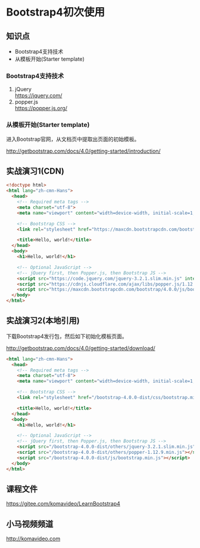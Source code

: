 Bootstrap4初次使用
==================

## 知识点

* Bootstrap4支持技术
* 从模板开始(Starter template)

### Bootstrap4支持技术

1. jQuery  
  https://jquery.com/
2. popper.js  
  https://popper.js.org/

### 从模板开始(Starter template)

进入Bootstrap官网，从文档页中提取出页面的初始模板。

http://getbootstrap.com/docs/4.0/getting-started/introduction/

## 实战演习1(CDN)

~~~html
<!doctype html>
<html lang="zh-cmn-Hans">
  <head>
    <!-- Required meta tags -->
    <meta charset="utf-8">
    <meta name="viewport" content="width=device-width, initial-scale=1, shrink-to-fit=no">

    <!-- Bootstrap CSS -->
    <link rel="stylesheet" href="https://maxcdn.bootstrapcdn.com/bootstrap/4.0.0/css/bootstrap.min.css" integrity="sha384-Gn5384xqQ1aoWXA+058RXPxPg6fy4IWvTNh0E263XmFcJlSAwiGgFAW/dAiS6JXm" crossorigin="anonymous">

    <title>Hello, world!</title>
  </head>
  <body>
    <h1>Hello, world!</h1>

    <!-- Optional JavaScript -->
    <!-- jQuery first, then Popper.js, then Bootstrap JS -->
    <script src="https://code.jquery.com/jquery-3.2.1.slim.min.js" integrity="sha384-KJ3o2DKtIkvYIK3UENzmM7KCkRr/rE9/Qpg6aAZGJwFDMVNA/GpGFF93hXpG5KkN" crossorigin="anonymous"></script>
    <script src="https://cdnjs.cloudflare.com/ajax/libs/popper.js/1.12.9/umd/popper.min.js" integrity="sha384-ApNbgh9B+Y1QKtv3Rn7W3mgPxhU9K/ScQsAP7hUibX39j7fakFPskvXusvfa0b4Q" crossorigin="anonymous"></script>
    <script src="https://maxcdn.bootstrapcdn.com/bootstrap/4.0.0/js/bootstrap.min.js" integrity="sha384-JZR6Spejh4U02d8jOt6vLEHfe/JQGiRRSQQxSfFWpi1MquVdAyjUar5+76PVCmYl" crossorigin="anonymous"></script>
  </body>
</html>
~~~

## 实战演习2(本地引用)

下载Bootstrap4发行包，然后如下初始化模板页面。

http://getbootstrap.com/docs/4.0/getting-started/download/

~~~html
<html lang="zh-cmn-Hans">
  <head>
    <!-- Required meta tags -->
    <meta charset="utf-8">
    <meta name="viewport" content="width=device-width, initial-scale=1, shrink-to-fit=no">

    <!-- Bootstrap CSS -->
    <link rel="stylesheet" href="/bootstrap-4.0.0-dist/css/bootstrap.min.css">

    <title>Hello, world!</title>
  </head>
  <body>
    <h1>Hello, world!</h1>

    <!-- Optional JavaScript -->
    <!-- jQuery first, then Popper.js, then Bootstrap JS -->
    <script src="/bootstrap-4.0.0-dist/others/jquery-3.2.1.slim.min.js"></script>
    <script src="/bootstrap-4.0.0-dist/others/popper-1.12.9.min.js"></script>
    <script src="/bootstrap-4.0.0-dist/js/bootstrap.min.js"></script>
  </body>
</html>
~~~

## 课程文件

https://gitee.com/komavideo/LearnBootstrap4

## 小马视频频道

http://komavideo.com

